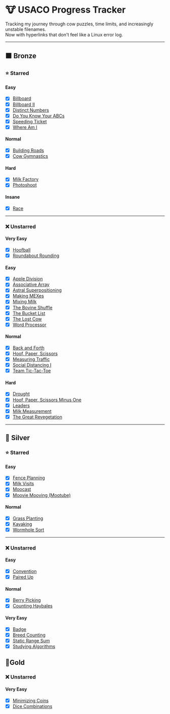 # 🐮 USACO Progress Tracker

Tracking my journey through cow puzzles, time limits, and increasingly unstable filenames.  
Now with hyperlinks that don't feel like a Linux error log.

---

## 🟫 Bronze

### ⭐ Starred

#### Easy

- [x] [Billboard](https://github.com/Quantum-Kayak/USACO-problems/blob/main/bronze/starred/easy/billboard/billboard.cpp)
- [x] [Billboard II](https://github.com/Quantum-Kayak/USACO-problems/blob/main/bronze/starred/easy/billboardII/billboardII.cpp)
- [x] [Distinct Numbers](https://github.com/Quantum-Kayak/USACO-problems/blob/main/bronze/starred/easy/distinctnumbers/distinctnumbers.cpp)
- [x] [Do You Know Your ABCs](https://github.com/Quantum-Kayak/USACO-problems/blob/main/bronze/starred/easy/doyouknowyourabcs/doyouknowyourabcs.cpp)
- [x] [Speeding Ticket](https://github.com/Quantum-Kayak/USACO-problems/blob/main/bronze/starred/easy/speedingticket/speedingticket.cpp)
- [x] [Where Am I](https://github.com/Quantum-Kayak/USACO-problems/blob/main/bronze/starred/easy/whereami/whereami.cpp)

#### Normal

- [x] [Building Roads](https://github.com/Quantum-Kayak/USACO-problems/blob/main/bronze/starred/normal/buildingroads/buildingroads.cpp)
- [x] [Cow Gymnastics](https://github.com/Quantum-Kayak/USACO-problems/blob/main/bronze/starred/normal/cowgymnastics/cowgymnastics.cpp)

#### Hard

- [x] [Milk Factory](https://github.com/Quantum-Kayak/USACO-problems/blob/main/bronze/starred/hard/milkfactory/milkfactory.cpp)
- [x] [Photoshoot](https://github.com/Quantum-Kayak/USACO-problems/blob/main/bronze/starred/hard/photoshoot/photoshoot.cpp)

#### Insane

- [x] [Race](https://github.com/Quantum-Kayak/USACO-problems/blob/main/bronze/starred/insane/race/race.cpp)

---

### ❌ Unstarred

#### Very Easy

- [x] [Hoofball](https://github.com/Quantum-Kayak/USACO-problems/blob/main/bronze/unstarred/veryeasy/hoofball/hoofball.cpp)
- [x] [Roundabout Rounding](https://github.com/Quantum-Kayak/USACO-problems/blob/main/bronze/unstarred/veryeasy/roundaboutrounding/roundaboutrounding.cpp)

#### Easy

- [x] [Apple Division](https://github.com/Quantum-Kayak/USACO-problems/blob/main/bronze/unstarred/easy/appledivision/appledivision.cpp)
- [x] [Associative Array](https://github.com/Quantum-Kayak/USACO-problems/blob/main/bronze/unstarred/easy/associativearray/associativearray.cpp)
- [x] [Astral Superpositioning](https://github.com/Quantum-Kayak/USACO-problems/blob/main/bronze/unstarred/easy/astralsuperpositioning/astralsuperpositioning.cpp)
- [x] [Making MEXes](https://github.com/Quantum-Kayak/USACO-problems/blob/main/bronze/unstarred/easy/makingmexes/makingmexes.cpp)
- [x] [Mixing Milk](https://github.com/Quantum-Kayak/USACO-problems/blob/main/bronze/unstarred/easy/mixingmilk/mixingmilk.cpp)
- [x] [The Bovine Shuffle](https://github.com/Quantum-Kayak/USACO-problems/blob/main/bronze/unstarred/easy/thebovineshuffle/thebovineshuffle.cpp)
- [x] [The Bucket List](https://github.com/Quantum-Kayak/USACO-problems/blob/main/bronze/unstarred/easy/thebucketlist/thebucketlist.cpp)
- [x] [The Lost Cow](https://github.com/Quantum-Kayak/USACO-problems/blob/main/bronze/unstarred/easy/thelostcow/thelostcow.cpp)
- [x] [Word Processor](https://github.com/Quantum-Kayak/USACO-problems/blob/main/bronze/unstarred/easy/wordprocessor/wordprocessor.cpp)

#### Normal

- [x] [Back and Forth](https://github.com/Quantum-Kayak/USACO-problems/blob/main/bronze/unstarred/normal/backandforth/backandforth.cpp)
- [x] [Hoof, Paper, Scissors](https://github.com/Quantum-Kayak/USACO-problems/blob/main/bronze/unstarred/normal/hoofpaperscissors/hoofpaperscissors.cpp)
- [x] [Measuring Traffic](https://github.com/Quantum-Kayak/USACO-problems/blob/main/bronze/unstarred/normal/measuringtraffic/measuringtraffic.cpp)
- [x] [Social Distancing I](https://github.com/Quantum-Kayak/USACO-problems/blob/main/bronze/unstarred/normal/socialdistancingI/socialdistancingI.cpp)
- [x] [Team Tic-Tac-Toe](https://github.com/Quantum-Kayak/USACO-problems/blob/main/bronze/unstarred/normal/teamtictactoe/teamtictactoe.cpp)

#### Hard

- [x] [Drought](https://github.com/Quantum-Kayak/USACO-problems/blob/main/bronze/unstarred/hard/drought/drought.cpp)
- [x] [Hoof, Paper, Scissors Minus One](https://github.com/Quantum-Kayak/USACO-problems/blob/main/bronze/unstarred/hard/hoofpapersscissorsminusone/hoofpapersscissorsminusone.cpp)
- [x] [Leaders](https://github.com/Quantum-Kayak/USACO-problems/blob/main/bronze/unstarred/hard/leaders/leaders.cpp)
- [x] [Milk Measurement](https://github.com/Quantum-Kayak/USACO-problems/blob/main/bronze/unstarred/hard/milkmeasurement/milkmeasurement.cpp)
- [x] [The Great Revegetation](https://github.com/Quantum-Kayak/USACO-problems/blob/main/bronze/unstarred/hard/thegreatrevegetation/thegreatrevegetation.cpp)

---

## 🥈 Silver

### ⭐ Starred

#### Easy

- [x] [Fence Planning](https://github.com/Quantum-Kayak/USACO-problems/blob/main/silver/starred/easy/fenceplanning/fenceplanning.cpp)
- [x] [Milk Visits](https://github.com/Quantum-Kayak/USACO-problems/blob/main/silver/starred/easy/milkvisits/milkvisits.cpp)
- [x] [Moocast](https://github.com/Quantum-Kayak/USACO-problems/blob/main/silver/starred/easy/moocast/moocast.cpp)
- [x] [Moovie Mooving (Mootube)](https://github.com/Quantum-Kayak/USACO-problems/blob/main/silver/starred/easy/mootube/mootube.cpp)

#### Normal

- [x] [Grass Planting](https://github.com/Quantum-Kayak/USACO-problems/blob/main/silver/starred/normal/grassplanting/grassplanting.cpp)
- [x] [Kayaking](https://github.com/Quantum-Kayak/USACO-problems/blob/main/silver/starred/normal/kayaking/kayaking.cpp)
- [x] [Wormhole Sort](https://github.com/Quantum-Kayak/USACO-problems/blob/main/silver/starred/normal/wormholesort/wormholesort.cpp)

---

### ❌ Unstarred

#### Easy

- [x] [Convention](https://github.com/Quantum-Kayak/USACO-problems/blob/main/silver/unstarred/easy/convention/convention.cpp)
- [x] [Paired Up](https://github.com/Quantum-Kayak/USACO-problems/blob/main/silver/unstarred/easy/pairedup/pairedup.cpp)

#### Normal

- [x] [Berry Picking](https://github.com/Quantum-Kayak/USACO-problems/blob/main/silver/unstarred/normal/berrypicking/berrypicking.cpp)
- [x] [Counting Haybales](https://github.com/Quantum-Kayak/USACO-problems/blob/main/silver/unstarred/normal/countinghaybales/countinghaybales.cpp)

#### Very Easy

- [x] [Badge](https://github.com/Quantum-Kayak/USACO-problems/blob/main/silver/unstarred/veryeasy/badge/badge.cpp)
- [x] [Breed Counting](https://github.com/Quantum-Kayak/USACO-problems/blob/main/silver/unstarred/veryeasy/breedcounting/breedcounting.cpp)
- [x] [Static Range Sum](https://github.com/Quantum-Kayak/USACO-problems/blob/main/silver/unstarred/veryeasy/staticrangesum/staticrangesum.cpp)
- [x] [Studying Algorithms](https://github.com/Quantum-Kayak/USACO-problems/blob/main/silver/unstarred/veryeasy/studyingalgorithms/studyingalgorithms.cpp)

## 🥇Gold

### ❌ Unstarred

#### Very Easy
- [x] [Minimizing Coins](https://github.com/Quantum-Kayak/USACO-problems/blob/main/03_gold/unstarred/veryeasy/minimizingcoins/minimizingcoins.cpp)
- [x] [Dice Combinations](https://github.com/Quantum-Kayak/USACO-problems/blob/main/03_gold/unstarred/veryeasy/dicecombinations/dicecombinations.cpp)
